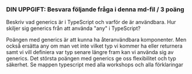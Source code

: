 ### DIN UPPGIFT: Besvara följande fråga i denna md-fil / 3 poäng

Beskriv vad generics är i TypeScript och varför de är användbara.
Hur skiljer sig generics från att använda "any" i TypeScript?

Poängen med generics är att kunna ha återanvändbara komponenter. Men också ersätta any om man vet inte vilket typ vi kommer ha eller returnera samt vi vill definiera var typ senare längre fram kan vi använda sig av generics. Det största poängen med generics ge oss flexibilitet och typ säkerhet. Se mappen typescript med alla workshops och alla förklaringar
